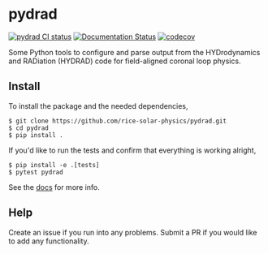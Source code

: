 # pydrad

[![pydrad CI status](https://github.com/rice-solar-physics/pydrad/workflows/test.yml/badge.svg?branch=main)](https://github.com/rice-solar-physics/pydrad/actions)
[![Documentation Status](https://readthedocs.org/projects/pydrad/badge/?version=latest)](https://pydrad.readthedocs.io/en/latest/?badge=latest)
[![codecov](https://codecov.io/gh/rice-solar-physics/pydrad/branch/master/graph/badge.svg)](https://codecov.io/gh/rice-solar-physics/pydrad)

Some Python tools to configure and parse output from the HYDrodynamics and RADiation (HYDRAD) code for field-aligned coronal loop physics.

## Install

To install the package and the needed dependencies,
```shell
$ git clone https://github.com/rice-solar-physics/pydrad.git
$ cd pydrad
$ pip install .
```

If you'd like to run the tests and confirm that everything is working alright,
```shell
$ pip install -e .[tests]
$ pytest pydrad
```

See the [docs](https://pydrad.readthedocs.io/en/latest) for more info.

## Help
Create an issue if you run into any problems. Submit a PR if you would like to add any functionality.

